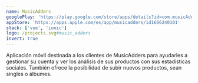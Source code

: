 ```yaml
---
name: MusicAdders
googlePlay: 'https://play.google.com/store/apps/details?id=com.musicAdders'
appStore: 'https://apps.apple.com/es/app/musicadders/id1666240101'
stack: ['vue', 'ionic']
logo: /projects.svg#music_adders
invert: true
---
```


Aplicación móvil destinada a los clientes de MusicAdders para ayudarles a gestionar
su cuenta y ver los análisis de sus productos con sus estadísticas sociales. También
ofrece la posibilidad de subir nuevos productos, sean singles o álbumes.
